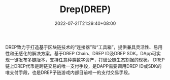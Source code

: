 ﻿---
weight: 
title: "Drep(DREP)"
description: "DREP致力于打造基于区块链技术的“连接器”和“工具箱”，提供兼具灵活性、易用性和无感化的解决方案"
date: 2022-07-21T21:29:40+08:00
lastmod: 2022-07-21T09:55:40+08:00
draft: false
authors: ["Cindy"]
featuredImage: "drepdrep.jpg"
link: "https://www.drep.org/"
tags: ["数字代币","Drep(DREP)"]
categories: ["navigation"]
navigation: ["数字代币"]
lightgallery: true
toc: true
pinned: false
recommend: false
recommend1: false
---
DREP致力于打造基于区块链技术的“连接器”和“工具箱”，提供兼具灵活性、易用性和无感化的解决方案。基于DREP Chain、DREP ID及DREP SDK，DApp可实现一键发布多链版本，支持任意种类数字资产，打破公链生态割据的现状。
DREP链上DREP代币是跨链交易的唯一支付手段，是DAPP需要调用DREP ID或SDK的唯支付手段，也是DREP子链游戏内部目前唯一的支付交易手段。
